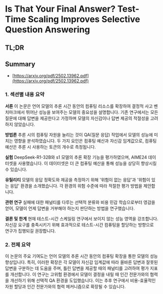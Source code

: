 # Is That Your Final Answer? Test-Time Scaling Improves Selective Question Answering
## TL;DR
## Summary
- [https://arxiv.org/pdf/2502.13962.pdf](https://arxiv.org/pdf/2502.13962.pdf)

### 1. 섹션별 내용 요약

**서론**
이 논문은 언어 모델의 추론 시간 동안의 컴퓨팅 리소스를 확장하여 결정적 사고 벤치마크에서 뛰어난 성능을 보여주는 모델의 중요성을 설명합니다. 기존 연구에서는 모든 질문에 대해 답변을 제공한다고 가정하며 모델의 자신감이나 답변 제공의 적절성을 고려하지 않았습니다.

**방법론**
추론 시의 컴퓨팅 자원을 늘리는 것이 QA(질문 응답) 작업에서 모델의 성능에 미치는 영향을 분석하였습니다. 두 가지 요인은 컴퓨팅 예산과 자신감 임계값으로, 컴퓨팅 예산은 추론 시 사용하는 토큰의 개수로 측정됩니다.

**실험**
DeepSeek-R1-32B와 s1 모델의 추론 확장 기능을 평가하였으며, AIME24 데이터셋을 사용했습니다. 이 데이터셋은 더 큰 컴퓨팅 예산을 통해 성능을 상당히 향상시킬 수 있습니다.

**유틸리티**
모델의 응답 정확도와 제공을 측정하기 위해 '위험이 없는 응답'과 '위험이 있는 응답' 환경을 소개했습니다. 각 환경의 위험 수준에 따라 적절한 평가 방법을 제안합니다.

**관련 연구**
실패에 대한 패널티를 다루는 선택적 분류와 비용 민감 학습으로부터 영감을 얻어, 모델이 언제 답변을 거부해야 하는지 판단하는 방법을 연구했습니다.

**결론 및 한계**
현재 테스트-시간 스케일링 연구에서 보이지 않는 성능 영역을 강조합니다. 자신감 요구를 충족시키기 위해 효과적으로 테스트-시간 컴퓨팅을 할당하는 방향으로 연구가 집행되길 권장합니다.

### 2. 전체 요약
이 논문의 주요 기여도는 언어 모델의 추론 시간 동안의 컴퓨팅 확장을 통한 모델의 성능 향상입니다. 특히, 이러한 확장은 각 모델이 자신감 임계값에 따라 올바른 답변과 잘못된 답변을 구분하는 데 도움을 주며, 틀린 답변을 제공할 때의 패널티를 고려하여 평가 지표를 개선합니다. 이 연구는 고위험 환경에서 모델이 결정을 내릴 때 인간 전문가와의 협력을 개선하기 위해 선택적 QA 환경을 도입했습니다. 이는 추후 연구에서 비용-효율적인 자원 할당과 인간 전문가와의 협력 메커니즘으로 확장될 수 있습니다.